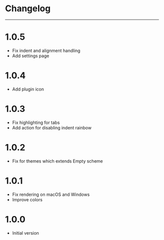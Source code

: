 # Changelog
----

# 1.0.5
- Fix indent and alignment handling
- Add settings page

# 1.0.4
- Add plugin icon

# 1.0.3
- Fix highlighting for tabs
- Add action for disabling indent rainbow

# 1.0.2
- Fix for themes which extends Empty scheme

# 1.0.1
- Fix rendering on macOS and Windows
- Improve colors

# 1.0.0
- Initial version
